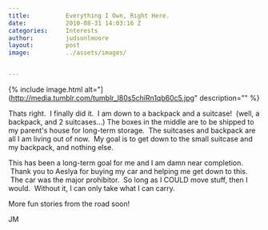 ```yaml
---
title:			Everything I Own, Right Here.
date:			2010-08-31 14:03:16 Z
categories:		Interests
author:			judsonlmoore
layout:			post
image:			../assets/images/


---
```


{% include image.html alt="](http://media.tumblr.com/tumblr_l80s5chiRn1qb60c5.jpg" description="" %}

Thats right.  I finally did it.  I am down to a backpack and a suitcase!  (well, a backpack, and 2 suitcases…) The boxes in the middle are to be shipped to my parent's house for long-term storage.  The suitcases and backpack are all I am living out of now.  My goal is to get down to the small suitcase and my backpack, and nothing else.

This has been a long-term goal for me and I am damn near completion.  Thank you to Aeslya for buying my car and helping me get down to this.  The car was the major prohibitor.  So long as I COULD move stuff, then I would.  Without it, I can only take what I can carry.

More fun stories from the road soon!

JM
